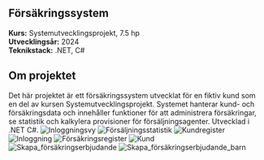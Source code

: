 ## Försäkringssystem
**Kurs:** Systemutvecklingsprojekt, 7.5 hp  
**Utvecklingsår:** 2024  
**Teknikstack:** .NET, C#  

## Om projektet
Det här projektet är ett försäkringssystem utvecklat för en fiktiv kund som en del av kursen Systemutvecklingsprojekt. Systemet hanterar kund- och försäkringsdata och innehåller funktioner för att administrera försäkringar, se statistik och kalkylera provisioner för försäljningsagenter. Utvecklad i .NET C#.
![Inloggningsvy](https://github.com/user-attachments/assets/c2f024ba-0d5a-432b-bbd2-a48cfc84da67)
![Försäljningsstatistik](https://github.com/user-attachments/assets/6ee3cf3d-8c86-4678-935c-08c1a9cb82f3)
![Kundregister](https://github.com/user-attachments/assets/2523c275-e85d-4939-8996-a6ba5e6fa4c6)
![Inloggning](https://github.com/user-attachments/assets/b2f4b64e-801c-41f1-8a80-fedec25948d3)
![Försäkringsregister](https://github.com/user-attachments/assets/1164d989-70ef-48ff-8cd8-d749e2babea9)
![Kund](https://github.com/user-attachments/assets/6f4297fd-a6fc-4367-ae8f-2d18a5e8268c)
![Skapa_försäkringserbjudande](https://github.com/user-attachments/assets/2f6a416e-7b0b-49de-90b8-ce30cb6ebc5c)
![Skapa_försäkringserbjudande_barn](https://github.com/user-attachments/assets/ac9f1344-b516-4e89-8502-533515f6217e)
